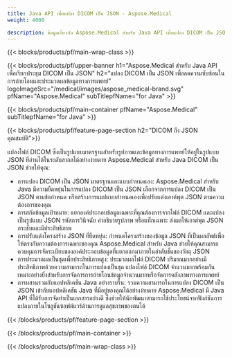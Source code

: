 ```yaml
---
title: Java API เพื่อแปลง DICOM เป็น JSON - Aspose.Medical
weight: 4000

description: ข้อมูลเกี่ยวกับ Aspose.Medical สําหรับ Java API เพื่อแปลง DICOM เป็น JSON
---
```


{{< blocks/products/pf/main-wrap-class >}}

{{< blocks/products/pf/upper-banner h1="Aspose.Medical สําหรับ Java API เพื่อเรียกประชุม DICOM เป็น JSON" h2="แปลง DICOM เป็น JSON เพื่อลดความซับซ้อนในการถ่ายโอนและประมวลผลข้อมูลทางการแพทย์" logoImageSrc="/medical/images/aspose_medical-brand.svg" pfName="Aspose.Medical" subTitlepfName="for Java" >}}

{{< blocks/products/pf/main-container pfName="Aspose.Medical" subTitlepfName="for Java" >}}

{{< blocks/products/pf/feature-page-section h2="DICOM ถึง JSON คุณสมบัติ">}}

<p>แปลงไฟล์ DICOM ซึ่งเป็นรูปแบบมาตรฐานสําหรับรูปภาพและข้อมูลทางการแพทย์ให้อยู่ในรูปแบบ JSON ที่อ่านได้ในระดับสากลได้อย่างง่ายดาย Aspose.Medical สําหรับ Java DICOM เป็น JSON ช่วยให้คุณ:</p>

<ul>
<li>การแปลง DICOM เป็น JSON มาตรฐานและแบบกําหนดเอง: Aspose.Medical สําหรับ Java มีความยืดหยุ่นในการแปลง DICOM เป็น JSON เลือกจากการแปลง DICOM เป็น JSON ตามข้อกําหนด หรือสร้างการแมปแบบกําหนดเองเพื่อปรับแต่งเอาต์พุต JSON ตามความต้องการของคุณ</li>
<li>การสกัดข้อมูลเป้าหมาย: แยกองค์ประกอบข้อมูลเฉพาะที่คุณต้องการจากไฟล์ DICOM และแปลงเป็นรูปแบบ JSON รหัสการวินิจฉัย คําอธิบายรูปภาพ หรือแท็กเฉพาะ ส่งผลให้เอาต์พุต JSON กระชับและมีประสิทธิภาพ</li>
<li>การปรับแต่งโครงสร้าง JSON ที่ยืดหยุ่น: กําหนดโครงสร้างของข้อมูล JSON ที่เป็นผลลัพธ์เพื่อให้ตรงกับความต้องการเฉพาะของคุณ Aspose.Medical สําหรับ Java ช่วยให้คุณสามารถควบคุมการจัดระเบียบขององค์ประกอบข้อมูลที่แยกออกมาภายในลําดับชั้นของวัตถุ JSON</li>
<li>การประมวลผลเป็นชุดเพื่อประสิทธิภาพสูง: ประมวลผลไฟล์ DICOM ปริมาณมากอย่างมีประสิทธิภาพด้วยความสามารถในการแปลงเป็นชุด แปลงไฟล์ DICOM จํานวนมากพร้อมกัน เหมาะอย่างยิ่งสําหรับการจัดการการถ่ายโอนข้อมูลจํานวนมากหรือจัดการคลังภาพทางการแพทย์</li>
<li>การผสานรวมกับแอปพลิเคชัน Java อย่างราบรื่น: รวมความสามารถในการแปลง DICOM เป็น JSON เข้ากับแอปพลิเคชัน Java ที่มีอยู่ของคุณได้อย่างง่ายดาย  Aspose.Medical มี Java API ที่ได้รับการจัดทําเป็นเอกสารอย่างดี ซึ่งช่วยให้นักพัฒนาสามารถใช้ประโยชน์จากฟังก์ชันการแปลงภายในโซลูชันซอฟต์แวร์ด้านการดูแลสุขภาพของตนได้</li>
</ul>

{{< /blocks/products/pf/feature-page-section >}}

{{< /blocks/products/pf/main-container >}}

{{< /blocks/products/pf/main-wrap-class >}}